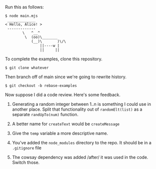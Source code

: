 Run this as follows:

```
$ node main.mjs
 _____________
< Hello, Alice! >
 -------------
        \   ^__^
         \  (oo)\_______
            (__)\       )\/\
                ||----w |
                ||     ||
```

To complete the examples, clone this repository.

```
$ git clone whatever
```

Then branch off of main since we're going to rewrite history.

```
$ git checkout -b rebase-examples
```

Now suppose I did a code review. Here's some feedback.

1. Generating a random integer between 1..n is something I could use
in another place. Split that functionality out of `randomElt(list)` as
a separate `randUpTo(num)` function.

2. A better name for `createText` would be `createMessage`

3. Give the `temp` variable a more descriptive name.

4. You've added the `node_modules` directory to the repo. It should be
in a `.gitignore` file

5. The cowsay dependency was added /after/ it was used in the code. Switch those.

